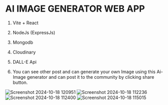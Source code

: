 # AI IMAGE GENERATOR WEB APP

1. Vite + React
2. NodeJs (ExpressJs)
3. Mongodb
4. Cloudinary
5. DALL-E Api

  
7. You can see other post and can generate your own Image using this Ai-Image generator  and can post it to the community by clicking share button.

![Screenshot 2024-10-18 120951](https://github.com/user-attachments/assets/5b3009a4-4fb7-4b22-939d-43d42955edd6)
![Screenshot 2024-10-18 112236](https://github.com/user-attachments/assets/fe6782e7-0319-4fda-b553-b32fc6fd31d0)
![Screenshot 2024-10-18 112400](https://github.com/user-attachments/assets/5a138b0d-d64d-4d1e-b419-550f2c5ec141)
![Screenshot 2024-10-18 115015](https://github.com/user-attachments/assets/edf3f09c-924e-4712-a659-11bf3448a38d)
